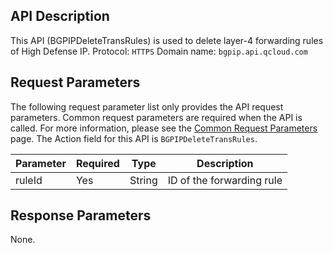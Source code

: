 ## API Description
This API (BGPIPDeleteTransRules) is used to delete layer-4 forwarding rules of High Defense IP.
Protocol: `HTTPS`
Domain name: `bgpip.api.qcloud.com`
 

## Request Parameters
The following request parameter list only provides the API request parameters. Common request parameters are required when the API is called. For more information, please see the [Common Request Parameters](https://cloud.tencent.com/document/api/213/6976) page. The Action field for this API is `BGPIPDeleteTransRules`.

| Parameter | Required | Type | Description |
|---------|---------|---------|---------|
| ruleId | Yes | String | ID of the forwarding rule |

## Response Parameters
None.
